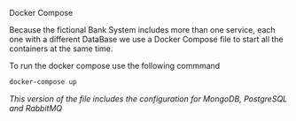 Docker Compose

Because the fictional Bank System includes more than one service, each one with a different DataBase we use a Docker Compose file to start all the containers at the same time.

To run the docker compose use the following commmand

``` powershell
docker-compose up
```

*This version of the file includes the configuration for MongoDB, PostgreSQL and RabbitMQ*
